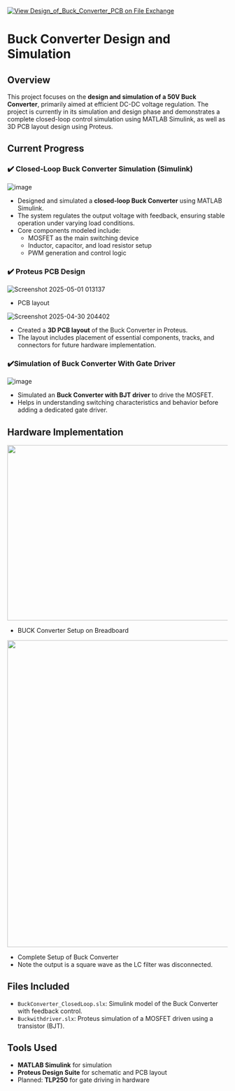 [![View Design_of_Buck_Converter_PCB on File Exchange](https://www.mathworks.com/matlabcentral/images/matlab-file-exchange.svg)](https://in.mathworks.com/matlabcentral/fileexchange/180669-design_of_buck_converter_pcb)
# Buck Converter Design and Simulation



## Overview
This project focuses on the **design and simulation of a 50V Buck Converter**, primarily aimed at efficient DC-DC voltage regulation. The project is currently in its simulation and design phase and demonstrates a complete closed-loop control simulation using MATLAB Simulink, as well as 3D PCB layout design using Proteus.

## Current Progress

### ✔️ Closed-Loop Buck Converter Simulation (Simulink)

![image](https://github.com/user-attachments/assets/9f35c5ce-f898-4343-8723-3f62775d9692)


- Designed and simulated a **closed-loop Buck Converter** using MATLAB Simulink.
- The system regulates the output voltage with feedback, ensuring stable operation under varying load conditions.
- Core components modeled include:
  - MOSFET as the main switching device
  - Inductor, capacitor, and load resistor setup
  - PWM generation and control logic

### ✔️ Proteus PCB Design

![Screenshot 2025-05-01 013137](https://github.com/user-attachments/assets/6d87e37a-0dc7-4fa7-92fb-bbd85b5b4254)
- PCB layout 

![Screenshot 2025-04-30 204402](https://github.com/user-attachments/assets/48b6c55a-1017-45f4-baf5-330a286c8467)

- Created a **3D PCB layout** of the Buck Converter in Proteus.
- The layout includes placement of essential components, tracks, and connectors for future hardware implementation.

### ✔️Simulation of Buck Converter With Gate Driver

![image](https://github.com/user-attachments/assets/ad1eed50-987f-47c3-8664-f5306bd5396c)

- Simulated an **Buck Converter with BJT driver** to drive the MOSFET.
- Helps in understanding switching characteristics and behavior before adding a dedicated gate driver.

## Hardware Implementation

<img src="https://github.com/user-attachments/assets/18bc2709-08c4-4ebd-9575-a645904c3272" width="600" height="400"/>

- BUCK Converter Setup on Breadboard
  
<img src="https://github.com/user-attachments/assets/b385ec43-aa9f-4d42-873b-8f79ae9d5c85" width="600" height="700"/>

- Complete Setup of Buck Converter
- Note the output is a square wave as the LC filter was disconnected.


## Files Included
- `BuckConverter_ClosedLoop.slx`: Simulink model of the Buck Converter with feedback control.
- `Buckwithdriver.slx`: Proteus simulation of a MOSFET driven using a transistor (BJT).

## Tools Used
- **MATLAB Simulink** for simulation
- **Proteus Design Suite** for schematic and PCB layout
- Planned: **TLP250** for gate driving in hardware

